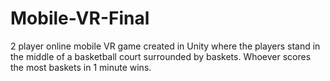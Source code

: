 # Mobile-VR-Final  

2 player online mobile VR game created in Unity where the players stand in the middle of a basketball court surrounded by baskets. Whoever scores the most baskets in 1 minute wins.
